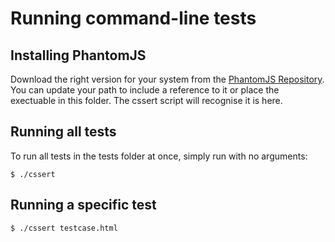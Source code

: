 # Running command-line tests

## Installing PhantomJS
Download the right version for your system from the [PhantomJS
Repository](http://code.google.com/p/phantomjs/downloads/list). You can
update your path to include a reference to it or place the exectuable in
this folder. The cssert script will recognise it is here.

## Running all tests
To run all tests in the tests folder at once, simply run with no
arguments:
```
$ ./cssert
```

## Running a specific test
```
$ ./cssert testcase.html
```
